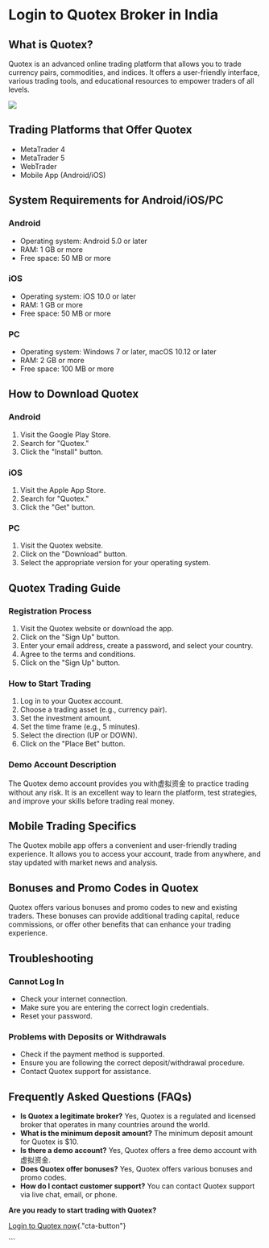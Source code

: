 # Login to Quotex Broker in India

## What is Quotex?

Quotex is an advanced online trading platform that allows you to trade
currency pairs, commodities, and indices. It offers a user-friendly
interface, various trading tools, and educational resources to empower
traders of all levels.

[![](https://static.quotex.io/files/12_en/300_250.jpg)](https://traff.sbs/brokerqxlid)

## Trading Platforms that Offer Quotex

-   MetaTrader 4
-   MetaTrader 5
-   WebTrader
-   Mobile App (Android/iOS)

## System Requirements for Android/iOS/PC

### Android

-   Operating system: Android 5.0 or later
-   RAM: 1 GB or more
-   Free space: 50 MB or more

### iOS

-   Operating system: iOS 10.0 or later
-   RAM: 1 GB or more
-   Free space: 50 MB or more

### PC

-   Operating system: Windows 7 or later, macOS 10.12 or later
-   RAM: 2 GB or more
-   Free space: 100 MB or more

## How to Download Quotex

### Android

1.  Visit the Google Play Store.
2.  Search for "Quotex."
3.  Click the "Install" button.

### iOS

1.  Visit the Apple App Store.
2.  Search for "Quotex."
3.  Click the "Get" button.

### PC

1.  Visit the Quotex website.
2.  Click on the "Download" button.
3.  Select the appropriate version for your operating system.

## Quotex Trading Guide

### Registration Process

1.  Visit the Quotex website or download the app.
2.  Click on the "Sign Up" button.
3.  Enter your email address, create a password, and select your
    country.
4.  Agree to the terms and conditions.
5.  Click on the "Sign Up" button.

### How to Start Trading

1.  Log in to your Quotex account.
2.  Choose a trading asset (e.g., currency pair).
3.  Set the investment amount.
4.  Set the time frame (e.g., 5 minutes).
5.  Select the direction (UP or DOWN).
6.  Click on the "Place Bet" button.

### Demo Account Description

The Quotex demo account provides you with虚拟资金 to practice trading
without any risk. It is an excellent way to learn the platform, test
strategies, and improve your skills before trading real money.

## Mobile Trading Specifics

The Quotex mobile app offers a convenient and user-friendly trading
experience. It allows you to access your account, trade from anywhere,
and stay updated with market news and analysis.

## Bonuses and Promo Codes in Quotex

Quotex offers various bonuses and promo codes to new and existing
traders. These bonuses can provide additional trading capital, reduce
commissions, or offer other benefits that can enhance your trading
experience.

## Troubleshooting

### Cannot Log In

-   Check your internet connection.
-   Make sure you are entering the correct login credentials.
-   Reset your password.

### Problems with Deposits or Withdrawals

-   Check if the payment method is supported.
-   Ensure you are following the correct deposit/withdrawal procedure.
-   Contact Quotex support for assistance.

## Frequently Asked Questions (FAQs)

-   **Is Quotex a legitimate broker?** Yes, Quotex is a regulated and
    licensed broker that operates in many countries around the world.
-   **What is the minimum deposit amount?** The minimum deposit amount
    for Quotex is \$10.
-   **Is there a demo account?** Yes, Quotex offers a free demo account
    with虚拟资金.
-   **Does Quotex offer bonuses?** Yes, Quotex offers various bonuses
    and promo codes.
-   **How do I contact customer support?** You can contact Quotex
    support via live chat, email, or phone.

**Are you ready to start trading with Quotex?**

[Login to Quotex
now](\%22https://traff.sbs/brokerqxsignup\%22){."cta-button"}

\`\`\`

